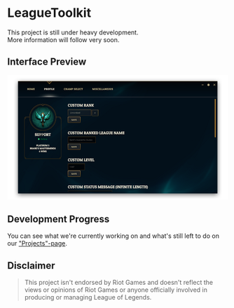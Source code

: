 # LeagueToolkit

This project is still under heavy development.</br>
More information will follow very soon.

## Interface Preview

![Preview](https://github.com/4dams/LeagueToolkit/blob/master/LeagueToolkit/assets/preview.png)

## Development Progress

You can see what we're currently working on and what's still left to do on our ["Projects"-page](https://github.com/4dams/LeagueToolkit/projects/1).

## Disclaimer

> This project isn't endorsed by Riot Games and doesn't reflect the views or opinions of Riot Games or anyone officially involved in producing or managing League of Legends.
